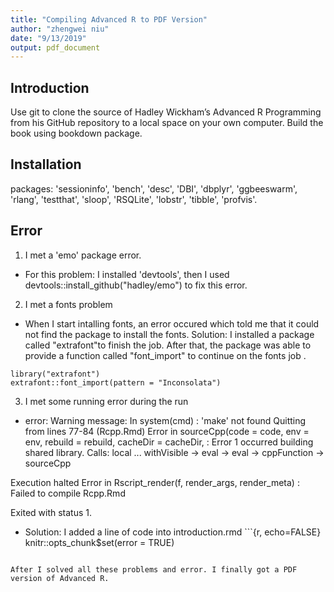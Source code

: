 ```yaml
---
title: "Compiling Advanced R to PDF Version"
author: "zhengwei niu"
date: "9/13/2019"
output: pdf_document
---
```


## Introduction
Use git to clone the source of Hadley Wickham’s Advanced R Programming from his GitHub repository to a local space on your own computer. Build the book using bookdown package.

## Installation
packages:
 'sessioninfo', 'bench', 'desc', 'DBI', 'dbplyr', 'ggbeeswarm', 'rlang', 'testthat', 'sloop', 'RSQLite', 'lobstr', 'tibble', 'profvis'.

## Error
1. I met a 'emo' package error.
- For this problem: I installed 'devtools', then I used devtools::install_github("hadley/emo") to fix this error.

2. I met a fonts problem
- When I start intalling fonts, an error occured which told me that it could not find the package to install the fonts.
Solution: I installed a package called "extrafont"to finish the job. After that, the package was able to provide a function called "font_import" to continue on the fonts job .
```{r}
library("extrafont")
extrafont::font_import(pattern = "Inconsolata")
```

3. I met some running error during the run
- error: 
Warning message:
In system(cmd) : 'make' not found
Quitting from lines 77-84 (Rcpp.Rmd) 
Error in sourceCpp(code = code, env = env, rebuild = rebuild, cacheDir = cacheDir,  : 
  Error 1 occurred building shared library.
Calls: local ... withVisible -> eval -> eval -> cppFunction -> sourceCpp

Execution halted
Error in Rscript_render(f, render_args, render_meta) : 
  Failed to compile Rcpp.Rmd

   Exited with status 1.

- Solution: I added a line of code into introduction.rmd ```{r, echo=FALSE}
knitr::opts_chunk$set(error = TRUE)
```

After I solved all these problems and error. I finally got a PDF version of Advanced R.
